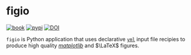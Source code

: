 # figio

[![book](https://img.shields.io/badge/figio-Book-blue?logo=mdbook&logoColor=000000)](https://autotwin.github.io/figio)
[![pypi](https://img.shields.io/pypi/v/figio?logo=pypi&logoColor=FBE072&label=PyPI&color=4B8BBE)](https://pypi.org/project/figio)
[![DOI](https://img.shields.io/badge/DOI-10.5281/zenodo.14630355-blue)](https://doi.org/10.5281/zenodo.14630355)

`figio` is Python application that uses declarative [`yml`](https://yaml.org)
input file recipies to produce high 
quality [*matplotlib*](https://matplotlib.org)
and $\LaTeX$ figures.
